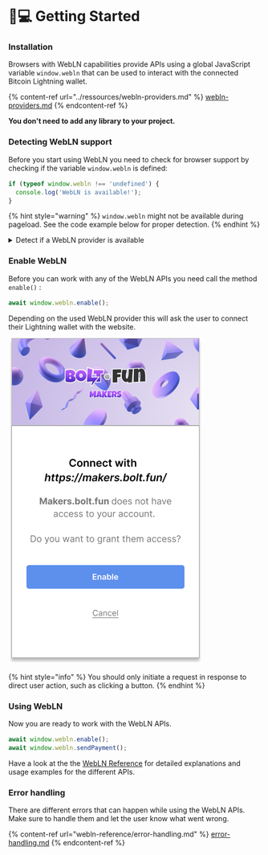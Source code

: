 # 👨💻 Getting Started

### Installation

Browsers with WebLN capabilities provide APIs using a global JavaScript variable `window.webln` that can be used to interact with the connected Bitcoin Lightning wallet.&#x20;

{% content-ref url="../ressources/webln-providers.md" %}
[webln-providers.md](../ressources/webln-providers.md)
{% endcontent-ref %}

**You don't need to add any library to your project.**

### Detecting WebLN support

Before you start using WebLN you need to check for browser support by checking if the variable `window.webln` is defined:

```javascript
if (typeof window.webln !== 'undefined') {
  console.log('WebLN is available!');
}
```

{% hint style="warning" %}
`window.webln` might not be available during pageload. See the code example below for proper detection.
{% endhint %}

<details>

<summary>Detect if a WebLN provider is available</summary>

```javascript
async function detectWebLNProvider(timeoutParam) {
  const timeout = timeoutParam ?? 3000;
  let handled = false;

  return new Promise((resolve) => {
    if (window.webln) {
      handleWebLN();
    } else {
      document.addEventListener("webln:ready", handleWebLN, { once: true });
      setTimeout(handleWebLN, timeout);
    }

    function handleWebLN() {
      if (handled) {
        return;
      }
      handled = true;

      document.removeEventListener("webln:ready", handleWebLN);

      if (window.webln) {
        resolve(window.webln);
      } else {
        resolve(null);
      }
    }
  });
}

const provider = await detectWebLNProvider();
if (provider) {
  console.log("✅ Provider available:", provider);
} else {
  console.log("❌ No provider available.");
}
```

</details>

### Enable WebLN <a href="#connecting-to-metamask" id="connecting-to-metamask"></a>

Before you can work with any of the WebLN APIs you need call the method `enable()` :

```typescript
await window.webln.enable();
```

Depending on the used WebLN provider this will ask the user to connect their Lightning wallet with the website.&#x20;

![The WebLN provider will ask the user for permission to connect with your website.](<../.gitbook/assets/Group 4513.jpg>)

{% hint style="info" %}
You should only initiate a request in response to direct user action, such as clicking a button.
{% endhint %}

### Using WebLN

Now you are ready to work with the WebLN APIs.&#x20;

```javascript
await window.webln.enable();
await window.webln.sendPayment();
```

Have a look at the the [WebLN Reference](webln-reference/) for detailed explanations and usage examples for the different APIs.

### Error handling

There are different errors that can happen while using the WebLN APIs. Make sure to handle them and let the user know what went wrong.

{% content-ref url="webln-reference/error-handling.md" %}
[error-handling.md](webln-reference/error-handling.md)
{% endcontent-ref %}
